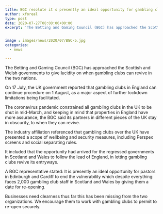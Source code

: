 ```yaml
---
title: BGC resolute it s presently an ideal opportunity for gambling clubs in Scotland and Wales to reopen
author: xforeal 
type: post
date: 2020-07-27T00:00:00+00:00
excerpt: 'The Betting and Gaming Council (BGC) has approached the Scottish and Welsh governments to give lucidity on when club can revive in both countries '


image : images/news/2020/07/BGC-5.jpg
categories:
  - news

---
```

The Betting and Gaming Council (BGC) has approached the Scottish and Welsh governments to give lucidity on when gambling clubs can revive in the two nations. 

On 17 July, the UK government reported that gambling clubs in England can continue procedure on 1 August, as a major aspect of further lockdown limitations being facilitated. 

The coronavirus pandemic constrained all gambling clubs in the UK to be shut in mid-March, and keeping in mind that properties in England have more assurance, the BGC said its partners in different pieces of the UK stay in obscurity, to when they can revive. 

The industry affiliation referenced that gambling clubs over the UK have presented a scope of wellbeing and security measures, including Perspex screens and social separating rules. 

It included that the opportunity had arrived for the regressed governments in Scotland and Wales to follow the lead of England, in letting gambling clubs revive its entryways. 

A BGC representative stated: It is presently an ideal opportunity for pastors in Edinburgh and Cardiff to end the vulnerability which despite everything faces 2,000 gambling club staff in Scotland and Wales by giving them a date for re-opening. 

Businesses need clearness thus far this has been missing from the two organizations. We encourage them to work with gambling clubs to permit to re-open securely.